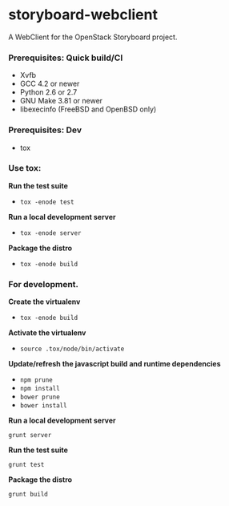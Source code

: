 storyboard-webclient
====================

A WebClient for the OpenStack Storyboard project.

### Prerequisites: Quick build/CI

* Xvfb
* GCC 4.2 or newer
* Python 2.6 or 2.7
* GNU Make 3.81 or newer
* libexecinfo (FreeBSD and OpenBSD only)

### Prerequisites: Dev

* tox

### Use tox:

**Run the test suite**

* `tox -enode test`

**Run a local development server**

* `tox -enode server`

**Package the distro**

* `tox -enode build`

### For development.

**Create the virtualenv**

* `tox -enode build`

**Activate the virtualenv**

* `source .tox/node/bin/activate`

**Update/refresh the javascript build and runtime dependencies**

* `npm prune`
* `npm install`
* `bower prune`
* `bower install`

**Run a local development server**

`grunt server`

**Run the test suite**

`grunt test`

**Package the distro**

`grunt build`
